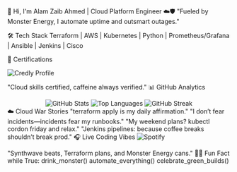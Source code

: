 👋 Hi, I'm Alam Zaib Ahmed | Cloud Platform Engineer ☁️🛡️
"Fueled by Monster Energy, I automate uptime and outsmart outages."

🛠️ Tech Stack
Terraform | AWS | Kubernetes | Python | Prometheus/Grafana | Ansible | Jenkins | Cisco

📜 Certifications

<img alt="Credly Profile" src="https://img.shields.io/badge/-View_all_my_badges-FF6B00?logo=credly&amp;logoColor=white">

"Cloud skills certified, caffeine always verified."
📊 GitHub Analytics
<div align="center">
<img alt="GitHub Stats" src="https://github-readme-stats.vercel.app/api?username=SREAlam&amp;show_icons=true&amp;theme=radical&amp;hide_border=true&amp;include_all_commits=true">
<img alt="Top Languages" src="https://github-readme-stats.vercel.app/api/top-langs/?username=SREAlam&amp;layout=compact&amp;theme=radical&amp;hide_border=true&amp;langs_count=6">
<img alt="GitHub Streak" src="https://streak-stats.demolab.com/?user=SREAlam&amp;theme=radical&amp;hide_border=true&amp;date_format=j M[ Y]">
</div>
☁️ Cloud War Stories
"terraform apply is my daily affirmation."
"I don’t fear incidents—incidents fear my runbooks."
"My weekend plans? kubectl cordon friday and relax."
"Jenkins pipelines: because coffee breaks shouldn’t break prod."
🎧 Live Coding Vibes

<img alt="Spotify" src="https://img.shields.io/badge/-Current_Playlist-1DB954?logo=spotify">

"Synthwave beats, Terraform plans, and Monster Energy cans."
🧑‍💻 Fun Fact
while True:
    drink_monster()
    automate_everything()
    celebrate_green_builds()
